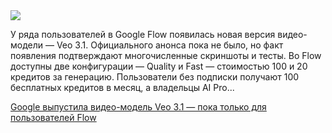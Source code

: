 <!--2025-10-15 14:36:17-->
<div class="yb">
  <div class="rss habr"><img src="https://habrastorage.org/getpro/habr/upload_files/879/4ac/111/8794ac11116ecbe4c84ba2f2e4245066.jpg" /><p>У ряда пользователей в Google Flow появилась новая версия видео-модели — Veo 3.1. Официального анонса пока не было, но факт появления подтверждают многочисленные скриншоты и тесты. Во Flow доступны две конфигурации — Quality и Fast — стоимостью 100 и 20 кредитов за генерацию. Пользователи без подписки получают 100 бесплатных кредитов в месяц, а владельцы AI Pro... <p class="titl"><a href="https://habr.com/ru/news/956884/?utm_source=habrahabr&utm_medium=rss&utm_campaign=956884">Google выпустила видео-модель Veo 3.1 — пока только для пользователей Flow</a></p></div>
</div>
